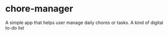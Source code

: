 # chore-manager
A simple app that helps user manage daily chores or tasks. A kind of digital to-do list
